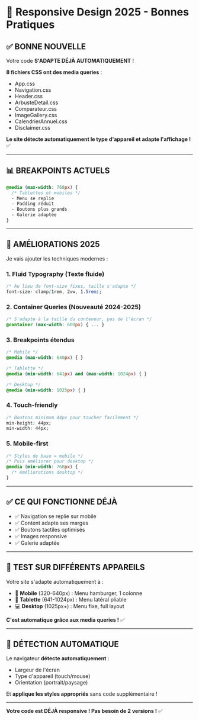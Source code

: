# 📱 Responsive Design 2025 - Bonnes Pratiques

## ✅ BONNE NOUVELLE

Votre code **S'ADAPTE DÉJÀ AUTOMATIQUEMENT** !

**8 fichiers CSS ont des media queries** :
- App.css
- Navigation.css
- Header.css
- ArbusteDetail.css
- Comparateur.css
- ImageGallery.css
- CalendrierAnnuel.css
- Disclaimer.css

**Le site détecte automatiquement le type d'appareil et adapte l'affichage !** ✅

---

## 📊 BREAKPOINTS ACTUELS

```css
@media (max-width: 768px) {
  /* Tablettes et mobiles */
  - Menu se replie
  - Padding réduit
  - Boutons plus grands
  - Galerie adaptée
}
```

---

## 🚀 AMÉLIORATIONS 2025

Je vais ajouter les techniques modernes :

### **1. Fluid Typography** (Texte fluide)
```css
/* Au lieu de font-size fixes, taille s'adapte */
font-size: clamp(1rem, 2vw, 1.5rem);
```

### **2. Container Queries** (Nouveauté 2024-2025)
```css
/* S'adapte à la taille du conteneur, pas de l'écran */
@container (max-width: 600px) { ... }
```

### **3. Breakpoints étendus**
```css
/* Mobile */
@media (max-width: 640px) { }

/* Tablette */
@media (min-width: 641px) and (max-width: 1024px) { }

/* Desktop */
@media (min-width: 1025px) { }
```

### **4. Touch-friendly**
```css
/* Boutons minimum 44px pour toucher facilement */
min-height: 44px;
min-width: 44px;
```

### **5. Mobile-first**
```css
/* Styles de base = mobile */
/* Puis améliorer pour desktop */
@media (min-width: 768px) {
  /* Améliorations desktop */
}
```

---

## ✅ CE QUI FONCTIONNE DÉJÀ

- ✅ Navigation se replie sur mobile
- ✅ Content adapte ses marges
- ✅ Boutons tactiles optimisés
- ✅ Images responsive
- ✅ Galerie adaptée

---

## 📱 TEST SUR DIFFÉRENTS APPAREILS

Votre site s'adapte automatiquement à :
- 📱 **Mobile** (320-640px) : Menu hamburger, 1 colonne
- 📱 **Tablette** (641-1024px) : Menu latéral pliable
- 💻 **Desktop** (1025px+) : Menu fixe, full layout

**C'est automatique grâce aux media queries !** ✅

---

## 🎯 DÉTECTION AUTOMATIQUE

Le navigateur **détecte automatiquement** :
- Largeur de l'écran
- Type d'appareil (touch/mouse)
- Orientation (portrait/paysage)

Et **applique les styles appropriés** sans code supplémentaire !

---

**Votre code est DÉJÀ responsive ! Pas besoin de 2 versions !** ✅


